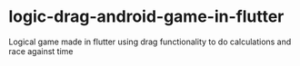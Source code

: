# logic-drag-android-game-in-flutter
Logical game made in flutter using drag functionality to do calculations and race against time
